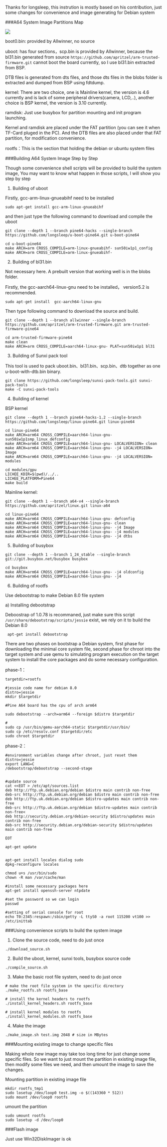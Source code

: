 
Thanks for longsleep, 
this instrution is mostly based on his contribution, 
just some changes for convenience and image generating for Debian system

###A64 System Image Partitions Map

![](http://transing.bj.bcebos.com/image/pine64/pine64-parition.jpg)

boot0.bin: provided by Allwinner, no source

uboot: has four sections，scp.bin is provided by Allwinner, 
because the bl31.bin generated from source 
`https://github.com/apritzel/arm-trusted-firmware.git`
 cannot boot the board currently, so I use bl31.bin extracted from 
 BSP. 
 
 DTB files is generated from dts files, 
 and those dts files in the blobs folder is extracted and dumped from BSP
 using fdtdump. 

kernel: There are two choice, one is Mainline kernel, 
the version is 4.6 currently and is lack of some peripheral drivers(camera, LCD,..),
another choice is BSP kernel, the version is 3.10 currently.

ramdisk: Just use busybox for partition mounting and init program launching.

Kernel and ramdisk are placed under the FAT partition
(you can see it when TF-Card pluged in the PC).
And the DTB files are also placed under that FAT partition, 
for modification convenience.

rootfs：This is the section that holding the debian or ubuntu system files

###Building A64 System Image Step by Step 

Though some convenience shell scripts will be provided 
to build the system image, You may want to know what happen in those scripts, 
I will show you step by step

1) Building of uboot

Firstly,  gcc-arm-linux-gnueabihf need to be installed 

```
sudo apt-get install gcc-arm-linux-gnueabihf
```

and then just type the following command to download and compile the uboot

```
git clone --depth 1 --branch pine64-hacks --single-branch https://github.com/longsleep/u-boot-pine64.git u-boot-pine64

cd u-boot-pine64
make ARCH=arm CROSS_COMPILE=arm-linux-gnueabihf- sun50iw1p1_config
make ARCH=arm CROSS_COMPILE=arm-linux-gnueabihf-
```

2) Building of bl31.bin

Not necessary here. A prebuilt version that working well is in the 
blobs folder.

Firstly, the gcc-aarch64-linux-gnu need to be installed，
version5.2 is recommended.

```
sudo apt-get install  gcc-aarch64-linux-gnu
```

Then type following command to download the source and build.

```
git clone --depth 1 --branch allwinner --single-branch https://github.com/apritzel/arm-trusted-firmware.git arm-trusted-firmware-pine64

cd arm-trusted-firmware-pine64
make clean
make ARCH=arm CROSS_COMPILE=aarch64-linux-gnu- PLAT=sun50iw1p1 bl31
```

3) Building of Sunxi pack tool

This tool is used to pack uboot.bin、bl31.bin、scp.bin、dtb together as one
 u-boot-with-dtb.bin binary.
 
```
git clone https://github.com/longsleep/sunxi-pack-tools.git sunxi-pack-tools
make -C sunxi-pack-tools
```

4) Building of kernel

BSP kernel

```
git clone --depth 1 --branch pine64-hacks-1.2 --single-branch https://github.com/longsleep/linux-pine64.git linux-pine64

cd linux-pine64
make ARCH=arm64 CROSS_COMPILE=aarch64-linux-gnu- sun50iw1p1smp_linux_defconfig
make ARCH=arm64 CROSS_COMPILE=aarch64-linux-gnu- LOCALVERSION= clean
make ARCH=arm64 CROSS_COMPILE=aarch64-linux-gnu- -j4 LOCALVERSION= Image
make ARCH=arm64 CROSS_COMPILE=aarch64-linux-gnu- -j4 LOCALVERSION= modules

cd modules/gpu
LICHEE_KDIR=$(pwd)/../.. 
LICHEE_PLATFORM=Pine64
make build
```

Mainline kernel:

```
git clone --depth 1 --branch a64-v4 --single-branch https://github.com/apritzel/linux.git linux-a64

cd linux-pine64
make ARCH=arm64 CROSS_COMPILE=aarch64-linux-gnu- defconfig
make ARCH=arm64 CROSS_COMPILE=aarch64-linux-gnu- clean
make ARCH=arm64 CROSS_COMPILE=aarch64-linux-gnu- -j4 Image
make ARCH=arm64 CROSS_COMPILE=aarch64-linux-gnu- -j4 modules
make ARCH=arm64 CROSS_COMPILE=aarch64-linux-gnu- -j4 dtbs
```

5) Building of busybox

```
git clone --depth 1 --branch 1_24_stable --single-branch git://git.busybox.net/busybox busybox

cd busybox
make ARCH=arm64 CROSS_COMPILE=aarch64-linux-gnu- -j4 oldconfig
make ARCH=arm64 CROSS_COMPILE=aarch64-linux-gnu- -j4
```

6) Building of rootfs

Use debootstrap to make Debian 8.0 file system

a) Installing debootstrap

 Deboostrap of 1.0.78 is recommaned, just make sure this script
 `/usr/share/debootstrap/scripts/jessie` exist, we rely on it 
 to build the Debian 8.0
 
```
 apt-get install debootstrap
```

There are two phases on bootstrap a Debian system, 
first phase for downloading the minimal core system file,
second phase for chroot into the target system 
and use qemu to simulating program execution on the target system
to install the core packages and do some necessary configuration.
 

phase-1：

```
targetdir=rootfs

#jessie code name for debian 8.0
distro=jessie
mkdir $targetdir

#Pine A64 board has the cpu of arch arm64

sudo debootstrap --arch=arm64 --foreign $distro $targetdir

#
sudo cp /usr/bin/qemu-aarch64-static $targetdir/usr/bin/
sudo cp /etc/resolv.conf $targetdir/etc
sudo chroot $targetdir 
```

phase-2：

```
#environment variables change after chroot, just reset them 
distro=jessie
export LANG=C 
/debootstrap/debootstrap --second-stage


#update source
cat <<EOT > /etc/apt/sources.list
deb http://ftp.uk.debian.org/debian $distro main contrib non-free
deb-src http://ftp.uk.debian.org/debian $distro main contrib non-free
deb http://ftp.uk.debian.org/debian $distro-updates main contrib non-free
deb-src http://ftp.uk.debian.org/debian $distro-updates main contrib non-free<
deb http://security.debian.org/debian-security $distro/updates main contrib non-free
deb-src http://security.debian.org/debian-security $distro/updates main contrib non-free

EOT 

apt-get update


apt-get install locales dialog sudo
dpkg-reconfigure locales

chmod u+s /usr/bin/sudo
chown -R man /var/cache/man

#install some necessary packages here
apt-get install openssh-server ntpdate

#set the password so we can login
passwd

#setting of serial console for root
echo T0:2345:respawn:/sbin/getty -L ttyS0 -a root 115200 vt100 >> /etc/inittab
```
###Using convenience scripts to build the system image

1) Clone the source code, need to do just once

```
./download_source.sh
```

2) Build the uboot, kernel, sunxi tools, busybox source code

```
./compile_source.sh
```

3) Make the basic root file system, need to do just once

```
# make the root file system in the specific directory
./make_rootfs.sh rootfs_base

# install the kernel headers to rootfs
./install_kernel_headers.sh rootfs_base

# install kernel modules to rootfs
./install_kernel_modules.sh rootfs_base
```

4) Make the image


```
./make_image.sh test.img 2048 # size in MBytes
```

###Mounting existing image to change specific files

Making whole new image may take too 
long time for just change some specific files.
So we want to just mount the partition in existing image file,
then modify some files we need, and then umount the image to save
the changes.

Mounting partition in existing image file
```
mkdir rootfs_tmp1
sudo losetup /dev/loop0 test.img -o $((143360 * 512))
sudo mount /dev/loop0 rootfs
```

umount the partition

```
sudo umount rootfs
sudo losetup -d /dev/loop0
```

###Flash image

Just use Win32DiskImager is ok
